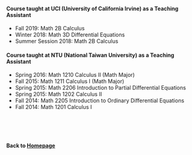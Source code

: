 #### Course taught at UCI (University of California Irvine) as a Teaching Assistant  

* Fall 2019:              Math 2B Calculus    
* Winter 2018:            Math 3D Differential Equations    
* Summer Session 2018:    Math 2B Calculus  


#### Course taught at NTU (National Taiwan University) as a Teaching Assistant  
* Spring 2016:            Math 1210 Calculus II (Math Major) 
* Fall 2015:              Math 1211 Calculus I  (Math Major)
* Spring 2015:            Math 2206 Introduction to Partial Differential Equations
* Spring 2015:            Math 1202 Calculus II
* Fall 2014:              Math 2205 Introduction to Ordinary Differential Equations
* Fall 2014:              Math 1201 Calculus I



                        
<br />    
<br />
<br />
      
#### Back to [Homepage](https://chaominl.github.io)
